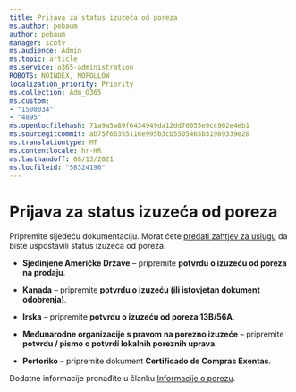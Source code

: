 ```yaml
---
title: Prijava za status izuzeća od poreza
ms.author: pebaum
author: pebaum
manager: scotv
ms.audience: Admin
ms.topic: article
ms.service: o365-administration
ROBOTS: NOINDEX, NOFOLLOW
localization_priority: Priority
ms.collection: Adm_O365
ms.custom:
- "1500034"
- "4895"
ms.openlocfilehash: 71a9a5a89f6434949da12dd70055e9cc902e4eb1
ms.sourcegitcommit: ab75f66355116e995b3cb5505465b31989339e28
ms.translationtype: MT
ms.contentlocale: hr-HR
ms.lasthandoff: 08/13/2021
ms.locfileid: "58324196"
---
```

# <a name="apply-for-tax-exempt-status"></a>Prijava za status izuzeća od poreza

Pripremite sljedeću dokumentaciju. Morat ćete [predati zahtjev za uslugu](https://go.microsoft.com/fwlink/p/?linkid=518322) da biste uspostavili status izuzeća od poreza.

- **Sjedinjene Američke Države** – pripremite **potvrdu o izuzeću od poreza na prodaju**.

- **Kanada** – pripremite **potvrdu o izuzeću (ili istovjetan dokument odobrenja)**.

- **Irska** – pripremite **potvrdu o izuzeću od poreza 13B/56A**.

- **Međunarodne organizacije s pravom na porezno izuzeće** – pripremite **potvrdu / pismo o potvrdi lokalnih poreznih uprava**.

- **Portoriko** – pripremite dokument **Certificado de Compras Exentas**.

Dodatne informacije pronađite u članku [Informacije o porezu](https://docs.microsoft.com/microsoft-365/commerce/billing-and-payments/tax-information).
